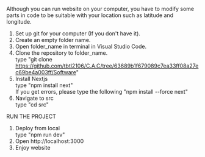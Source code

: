 Although you can run website on your computer, you have to modify some parts in code to be suitable with your location such as latitude and longitude. <br>
1. Set up git for your computer (If you don't have it). <br>
2. Create an empty folder name. <br>
3. Open folder_name in terminal in Visual Studio Code. <br>
4. Clone the repository to folder_name. <br>
    type "git clone https://github.com/tbtl2106/C.A.C/tree/63689b1f679089c7ea33ff08a27ec69be4a003ff/Software" <br>
5. Install Nextjs <br>
    type "npm install next" <br>
    If you get errors, please type the following "npm install --force next" <br>
6. Navigate to src <br>
    type "cd src" <br>
    
RUN THE PROJECT <br>
1. Deploy from local <br>
    type "npm run dev" <br>
2. Open http://localhost:3000 <br>
3. Enjoy website  







